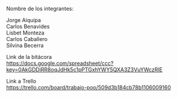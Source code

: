 Nombre de los integrantes:

Jorge Aiquipa<br />
Carlos Benavides<br />
Lisbet Monteza<br />
Carlos Caballero<br />
Silvina Becerra

Link de la bitácora <br />
https://docs.google.com/spreadsheet/ccc?key=0AkGDDiRR8oqJdHk5c1pPTGxhYWY5QXA3Z3VuYWczRlE

Link a Trello<br />
https://trello.com/board/trabajo-poo/509d3b184cb78b1106009160

